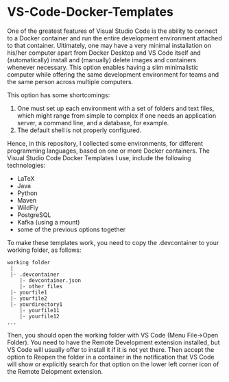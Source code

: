 # VS-Code-Docker-Templates
One of the greatest features of Visual Studio Code is the ability to connect to a Docker container and run the entire development environment attached to that container. Ultimately, one may have a very minimal installation on his/her computer apart from Docker Desktop and VS Code itself and (automatically) install and (manually) delete images and containers whenever necessary. This option enables having a slim minimalistic computer while offering the same development environment for teams and the same person across multiple computers.

This option has some shortcomings:
1. One must set up each environment with a set of folders and text files, which might range from simple to complex if one needs an application server, a command line, and a database, for example.
2. The default shell is not properly configured.

Hence, in this repository, I collected some environments, for different programming languages, based on one or more Docker containers. The Visual Studio Code Docker Templates I use, include the following technologies:
- LaTeX
- Java
- Python
- Maven
- WildFly
- PostgreSQL
- Kafka (using a mount)
- some of the previous options together

To make these templates work, you need to copy the .devcontainer to your working folder, as follows:

```
working folder
 |
 |- .devcontainer
    |- devcontainer.json
    |- other files
 |- yourfile1
 |- yourfile2
 |- yourdirectory1
    |- yourfile11
    |- yourfile12
...
```

Then, you should open the working folder with VS Code (Menu File->Open Folder). You need to have the Remote Development extension installed, but VS Code will usually offer to install it if it is not yet there. Then accept the option to Reopen the folder in a container in the notification that VS Code will show or explicitly search for that option on the lower left corner icon of the Remote Delopment extension.

